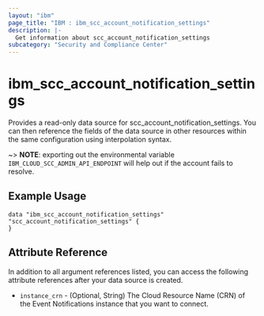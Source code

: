 ```yaml
---
layout: "ibm"
page_title: "IBM : ibm_scc_account_notification_settings"
description: |-
  Get information about scc_account_notification_settings
subcategory: "Security and Compliance Center"
---
```


# ibm_scc_account_notification_settings

Provides a read-only data source for scc_account_notification_settings. You can then reference the fields of the data source in other resources within the same configuration using interpolation syntax.

~> **NOTE**: exporting out the environmental variable `IBM_CLOUD_SCC_ADMIN_API_ENDPOINT` will help out if the account fails to resolve.

## Example Usage

```hcl
data "ibm_scc_account_notification_settings" "scc_account_notification_settings" {
}
```


## Attribute Reference

In addition to all argument references listed, you can access the following attribute references after your data source is created.

* `instance_crn` - (Optional, String) The Cloud Resource Name (CRN) of the Event Notifications instance that you want to connect.
